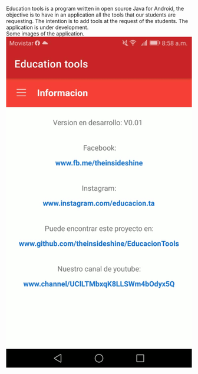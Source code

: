 
Education tools is a program written in open source Java for Android, the objective is to have in an application all the tools that our students are requesting.
The intention is to add tools at the request of the students.
The application is under development.  
Some images of the application. 
![](images/links.gif)

